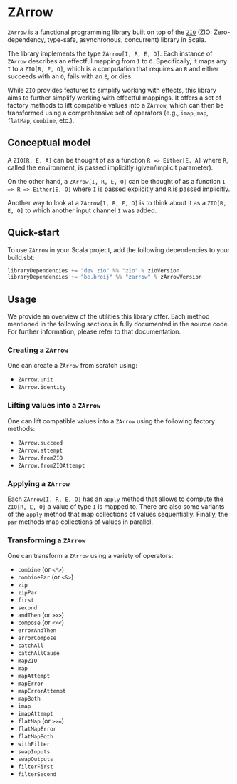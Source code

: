 # ZArrow

`ZArrow` is a functional programming library built on top of the [`ZIO`](https://zio.dev) (ZIO: Zero-dependency, type-safe, asynchronous, concurrent) library in Scala. 

The library implements the type `ZArrow[I, R, E, O]`. Each instance of `ZArrow` describes an effectful mapping from `I` to `O`. Specifically, it maps any `I` to a `ZIO[R, E, O]`, which is a computation that requires an `R` and either succeeds with an `O`, fails with an `E`, or dies.

While `ZIO` provides features to simplify working with effects, this library aims to further simplify working with effectful mappings. It offers a set of factory methods to lift compatible values into a `ZArrow`, which can then be transformed using a comprehensive set of operators (e.g., `imap`, `map`, `flatMap`, `combine`, etc.).

## Conceptual model

A `ZIO[R, E, A]` can be thought of as a function `R => Either[E, A]` where `R`, called the environment, is passed implicitly (given/implicit parameter).

On the other hand, a `ZArrow[I, R, E, O]` can be thought of as a function `I => R => Either[E, O]` where `I` is passed explicitly and `R` is passed implicitly.

Another way to look at a `ZArrow[I, R, E, O]` is to think about it as a `ZIO[R, E, O]` to which another input channel `I` was added.

## Quick-start

To use `ZArrow` in your Scala project, add the following dependencies to your build.sbt:
```scala
libraryDependencies += "dev.zio" %% "zio" % zioVersion
libraryDependencies += "be.broij" %% "zarrow" % zArrowVersion
```

## Usage

We provide an overview of the utilities this library offer. Each method mentioned in the following sections is fully documented in the source code. For further information, please refer to that documentation.

### Creating a `ZArrow`

One can create a `ZArrow` from scratch using:
- `ZArrow.unit`
- `ZArrow.identity`

### Lifting values into a `ZArrow`

One can lift compatible values into a `ZArrow` using the following factory methods:
- `ZArrow.succeed`
- `ZArrow.attempt`
- `ZArrow.fromZIO`
- `ZArrow.fromZIOAttempt`

### Applying a `ZArrow`

Each `ZArrow[I, R, E, O]` has an `apply` method that allows to compute the `ZIO[R, E, O]` a value of type `I` is mapped to.
There are also some variants of the `apply` method that map collections of values sequentially.
Finally, the `par` methods map collections of values in parallel.

### Transforming a `ZArrow`

One can transform a `ZArrow` using a variety of operators:
- `combine` (or `<*>`)
- `combinePar` (or `<&>`)
- `zip`
- `zipPar`
- `first`
- `second`
- `andThen` (or `>>>`)
- `compose` (or `<<<`)
- `errorAndThen`
- `errorCompose`
- `catchAll`
- `catchAllCause`
- `mapZIO`
- `map`
- `mapAttempt`
- `mapError`
- `mapErrorAttempt`
- `mapBoth`
- `imap`
- `imapAttempt`
- `flatMap` (or `>>=`)
- `flatMapError`
- `flatMapBoth`
- `withFilter`
- `swapInputs`
- `swapOutputs`
- `filterFirst`
- `filterSecond`